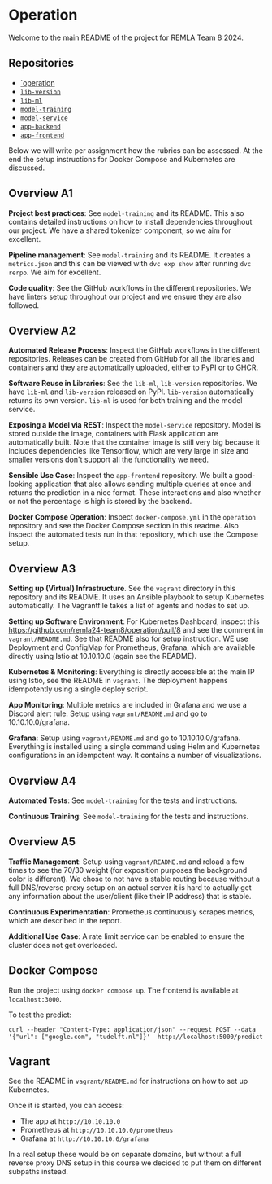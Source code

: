 # Operation

Welcome to the main README of the project for REMLA Team 8 2024.

## Repositories

- [`operation](https://github.com/remla24-team8/operation)
- [`lib-version`](https://github.com/remla24-team8/lib-version)
- [`lib-ml`](https://github.com/remla24-team8/lib-ml)
- [`model-training`](https://github.com/remla24-team8/model-training) 
- [`model-service`](https://github.com/remla24-team8/model-service)
- [`app-backend`](https://github.com/remla24-team8/app-service)
- [`app-frontend`](https://github.com/remla24-team8/app-frontend)

Below we will write per assignment how the rubrics can be assessed. At the end the setup instructions for Docker Compose and Kubernetes are discussed.

## Overview A1

**Project best practices**: See `model-training` and its README. This also contains detailed instructions on how to install dependencies throughout our project. We have a shared tokenizer component, so we aim for excellent.

**Pipeline management**: See `model-training` and its README. It creates a `metrics.json` and this can be viewed with `dvc exp show` after running `dvc rerpo`. We aim for excellent.

**Code quality**: See the GitHub workflows in the different repositories. We have linters setup throughout our project and we ensure they are also followed. 

## Overview A2

**Automated Release Process**: Inspect the GitHub workflows in the different repositories. Releases can be created from GitHub for all the libraries and containers and they are automatically uploaded, either to PyPI or to GHCR.

**Software Reuse in Libraries**: See the `lib-ml`, `lib-version` repositories. We have `lib-ml` and `lib-version` released on PyPI. `lib-version` automatically returns its own version. `lib-ml` is used for both training and the model service.

**Exposing a Model via REST**: Inspect the `model-service` repository. Model is stored outside the image, containers with Flask application are automatically built. Note that the container image is still very big because it includes dependencies like Tensorflow, which are very large in size and smaller versions don't support all the functionality we need.

**Sensible Use Case**: Inspect the `app-frontend` repository. We built a good-looking application that also allows sending multiple queries at once and returns the prediction in a nice format. These interactions and also whether or not the percentage is high is stored by the backend.

**Docker Compose Operation**: Inspect `docker-compose.yml` in the `operation` repository and see the Docker Compose section in this readme. Also inspect the automated tests run in that repository, which use the Compose setup. 

## Overview A3

**Setting up (Virtual) Infrastructure**. See the `vagrant` directory in this repository and its README. It uses an Ansible playbook to setup Kubernetes automatically. The Vagrantfile takes a list of agents and nodes to set up.

**Setting up Software Environment**: For Kubernetes Dashboard, inspect this https://github.com/remla24-team8/operation/pull/8 and see the comment in `vagrant/README.md`. See that README also for setup instruction. WE use Deployment and ConfigMap for Prometheus, Grafana, which are available directly using Istio at 10.10.10.0 (again see the README).

**Kubernetes & Monitoring**: Everything is directly accessible at the main IP using Istio, see the README in `vagrant`. The deployment happens idempotently using a single deploy script.

**App Monitoring**: Multiple metrics are included in Grafana and we use a Discord alert rule. Setup using `vagrant/README.md` and go to 10.10.10.0/grafana.

**Grafana**: Setup using `vagrant/README.md` and go to 10.10.10.0/grafana. Everything is installed using a single command using Helm and Kubernetes configurations in an idempotent way. It contains a number of visualizations.

## Overview A4

**Automated Tests**: See `model-training` for the tests and instructions. 

**Continuous Training**: See `model-training` for the tests and instructions. 

## Overview A5

**Traffic Management**: Setup using `vagrant/README.md` and reload a few times to see the 70/30 weight (for exposition purposes the background color is different). We chose to not have a stable routing because without a full DNS/reverse proxy setup on an actual server it is hard to actually get any information about the user/client (like their IP address) that is stable.

**Continuous Experimentation**: Prometheus continuously scrapes metrics, which are described in the report.

**Additional Use Case**: A rate limit service can be enabled to ensure the cluster does not get overloaded.

## Docker Compose

Run the project using `docker compose up`. The frontend is available at `localhost:3000`.

To test the predict:
```
curl --header "Content-Type: application/json" --request POST --data '{"url": ["google.com", "tudelft.nl"]}'  http://localhost:5000/predict
```

## Vagrant

See the README in `vagrant/README.md` for instructions on how to set up Kubernetes.

Once it is started, you can access:

- The app at `http://10.10.10.0`
- Prometheus at `http://10.10.10.0/prometheus`
- Grafana at `http://10.10.10.0/grafana`

In a real setup these would be on separate domains, but without a full reverse proxy DNS setup in this course we decided to put them on different subpaths instead.
